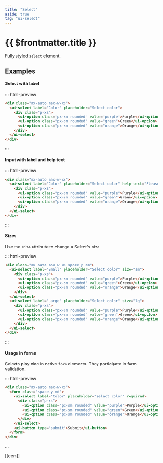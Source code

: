 ```yaml
---
title: "Select"
aside: true
tag: "ui-select"
---
```


# {{ $frontmatter.title }}

Fully styled `select` element.

## Examples

#### Select with label

::: html-preview

```html
<div class="mx-auto max-w-xs">
  <ui-select label="Color" placeholder="Select color">
    <div class="p-xs">
      <ui-option class="px-sm rounded" value="purple">Purple</ui-option>
      <ui-option class="px-sm rounded" value="green">Green</ui-option>
      <ui-option class="px-sm rounded" value="orange">Orange</ui-option>
    </div>
  </ui-select>
</div>
```

:::

#### Input with label and help text

::: html-preview

```html
<div class="mx-auto max-w-xs">
  <ui-select label="Color" placeholder="Select color" help-text="Please select a colour">
    <div class="p-xs">
      <ui-option class="px-sm rounded" value="purple">Purple</ui-option>
      <ui-option class="px-sm rounded" value="green">Green</ui-option>
      <ui-option class="px-sm rounded" value="orange">Orange</ui-option>
    </div>
  </ui-select>
</div>
```

:::

#### Sizes

Use the `size` attribute to change a Select's size

::: html-preview

```html
<div class="mx-auto max-w-xs space-y-sm">
  <ui-select label="Small" placeholder="Select color" size="sm">
    <div class="p-xs">
      <ui-option class="px-sm rounded" value="purple">Purple</ui-option>
      <ui-option class="px-sm rounded" value="green">Green</ui-option>
      <ui-option class="px-sm rounded" value="orange">Orange</ui-option>
    </div>
  </ui-select>
  <ui-select label="Large" placeholder="Select color" size="lg">
    <div class="p-xs">
      <ui-option class="px-sm rounded" value="purple">Purple</ui-option>
      <ui-option class="px-sm rounded" value="green">Green</ui-option>
      <ui-option class="px-sm rounded" value="orange">Orange</ui-option>
    </div>
  </ui-select>
</div>
```

:::

#### Usage in forms

Selects play nice in native `form` elements. They participate in form validation.

::: html-preview

```html
<div class="mx-auto max-w-xs">
  <form class="space-y-md">
    <ui-select label="Color" placeholder="Select color" required>
      <div class="p-xs">
        <ui-option class="px-sm rounded" value="purple">Purple</ui-option>
        <ui-option class="px-sm rounded" value="green">Green</ui-option>
        <ui-option class="px-sm rounded" value="orange">Orange</ui-option>
      </div>
    </ui-select>
    <ui-button type="submit">Submit</ui-button>
  </form>
</div>
```

:::

[[cem]]